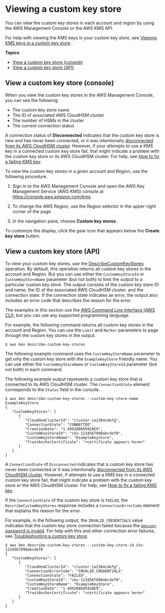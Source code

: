 # Viewing a custom key store<a name="view-keystore"></a>

You can view the custom key stores in each account and region by using the AWS Management Console or the AWS KMS API\. 

For help with viewing the KMS keys in your custom key store, see [Viewing KMS keys in a custom key store](view-cmk-keystore.md)\.

**Topics**
+ [View a custom key store \(console\)](#view-keystore-console)
+ [View a custom key store \(API\)](#view-keystore-api)

## View a custom key store \(console\)<a name="view-keystore-console"></a>

When you view the custom key stores in the AWS Management Console, you can see the following:
+ The custom key store name
+ The ID of associated AWS CloudHSM cluster
+ The number of HSMs in the cluster
+ The current connection status

A connection status of **Disconnected** indicates that the custom key store is new and has never been connected, or it was intentionally [disconnected from its AWS CloudHSM cluster](disconnect-keystore.md)\. However, if your attempts to use a KMS key in a connected custom key store fail, that might indicate a problem with the custom key store or its AWS CloudHSM cluster\. For help, see [How to fix a failing KMS key](fix-keystore.md#fix-cmk-failed)\.

To view the custom key stores in a given account and Region, use the following procedure\.

1. Sign in to the AWS Management Console and open the AWS Key Management Service \(AWS KMS\) console at [https://console\.aws\.amazon\.com/kms](https://console.aws.amazon.com/kms)\.

1. To change the AWS Region, use the Region selector in the upper\-right corner of the page\.

1. In the navigation pane, choose **Custom key stores**\.

To customize the display, click the gear icon that appears below the **Create key store** button\.

## View a custom key store \(API\)<a name="view-keystore-api"></a>

To view your custom key stores, use the [DescribeCustomKeyStores](https://docs.aws.amazon.com/kms/latest/APIReference/API_DescribeCustomKeyStores.html) operation\. By default, this operation returns all custom key stores in the account and Region\. But you can use either the `CustomKeyStoreId` or `CustomKeyStoreName` parameter \(but not both\) to limit the output to a particular custom key store\. The output consists of the custom key store ID and name, the ID of the associated AWS CloudHSM cluster, and the connection state\. If the connection state indicates an error, the output also includes an error code that describes the reason for the error\.

The examples in this section use the [AWS Command Line Interface \(AWS CLI\)](https://aws.amazon.com/cli/), but you can use any supported programming language\. 

For example, the following command returns all custom key stores in the account and Region\. You can use the `Limit` and `Marker` parameters to page through the custom key stores in the output\.

```
$ aws kms describe-custom-key-stores
```

The following example command uses the `CustomKeyStoreName` parameter to get only the custom key store with the `ExampleKeyStore` friendly name\. You can use either the `CustomKeyStoreName` or `CustomKeyStoreId` parameter \(but not both\) in each command\.

The following example output represents a custom key store that is connected to its AWS CloudHSM cluster\. The `ConnectionState` element corresponds to the `Status` field in the console\.

```
$ aws kms describe-custom-key-stores --custom-key-store-name ExampleKeyStore
{
   "CustomKeyStores": [ 
      { 
         "CloudHsmClusterId": "cluster-1a23b4cdefg",
         "ConnectionState": "CONNECTED",
         "CreationDate": "1.499288695918E9",
         "CustomKeyStoreId": "cks-1234567890abcdef0",
         "CustomKeyStoreName": "ExampleKeyStore",
         "TrustAnchorCertificate": "<certificate appears here>"
      }
   ]
}
```

A `ConnectionState` of `Disconnected` indicates that a custom key store has never been connected or it was intentionally [disconnected from its AWS CloudHSM cluster](disconnect-keystore.md)\. However, if attempts to use a KMS key in a connected custom key store fail, that might indicate a problem with the custom key store or the AWS CloudHSM cluster\. For help, see [How to fix a failing KMS key](fix-keystore.md#fix-cmk-failed)\. 

If the `ConnectionState` of the custom key store is `FAILED`, the `DescribeCustomKeyStores` response includes a `ConnectionErrorCode` element that explains the reason for the error\.

For example, in the following output, the `INVALID_CREDENTIALS` value indicates that the custom key store connection failed because the [`kmsuser` password is invalid](fix-keystore.md#fix-keystore-password)\. For help with this and other connection error failures, see [Troubleshooting a custom key store](fix-keystore.md)\.

```
$ aws kms describe-custom-key-stores --custom-key-store-id cks-1234567890abcdef0
{
   "CustomKeyStores": [ 
      { 
         "CloudHsmClusterId": "cluster-1a23b4cdefg",
         "ConnectionErrorCode": "INVALID_CREDENTIALS"
         "ConnectionState": "FAILED",
         "CustomKeyStoreId": "cks-1234567890abcdef0",
         "CustomKeyStoreName": "ExampleKeyStore",
         "CreationDate": "1.499288695918E9",
         "TrustAnchorCertificate": "<certificate appears here>"
      }
   ]
}
```